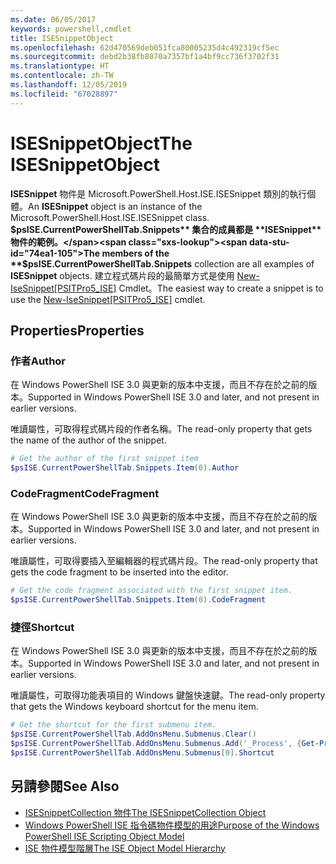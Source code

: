 ```yaml
---
ms.date: 06/05/2017
keywords: powershell,cmdlet
title: ISESnippetObject
ms.openlocfilehash: 62d470569deb051fca80005235d4c492319cf5ec
ms.sourcegitcommit: debd2b38fb8070a7357bf1a4bf9cc736f3702f31
ms.translationtype: HT
ms.contentlocale: zh-TW
ms.lasthandoff: 12/05/2019
ms.locfileid: "67028897"
---
```

# <a name="the-isesnippetobject"></a><span data-ttu-id="74ea1-103">ISESnippetObject</span><span class="sxs-lookup"><span data-stu-id="74ea1-103">The ISESnippetObject</span></span>

<span data-ttu-id="74ea1-104">**ISESnippet** 物件是 Microsoft.PowerShell.Host.ISE.ISESnippet 類別的執行個體。</span><span class="sxs-lookup"><span data-stu-id="74ea1-104">An **ISESnippet** object is an instance of the Microsoft.PowerShell.Host.ISE.ISESnippet class.</span></span> <span data-ttu-id="74ea1-105">**$psISE.CurrentPowerShellTab.Snippets** 集合的成員都是 **ISESnippet** 物件的範例。</span><span class="sxs-lookup"><span data-stu-id="74ea1-105">The members of the **$psISE.CurrentPowerShellTab.Snippets** collection are all examples of **ISESnippet** objects.</span></span> <span data-ttu-id="74ea1-106">建立程式碼片段的最簡單方式是使用 [New-IseSnippet&#91;PSITPro5_ISE&#93;](https://technet.microsoft.com/library/0a6339a3-2683-4a8e-8929-90ad9a95c3e0) Cmdlet。</span><span class="sxs-lookup"><span data-stu-id="74ea1-106">The easiest way to create a snippet is to use the [New-IseSnippet&#91;PSITPro5_ISE&#93;](https://technet.microsoft.com/library/0a6339a3-2683-4a8e-8929-90ad9a95c3e0) cmdlet.</span></span>

## <a name="properties"></a><span data-ttu-id="74ea1-107">Properties</span><span class="sxs-lookup"><span data-stu-id="74ea1-107">Properties</span></span>

### <a name="author"></a><span data-ttu-id="74ea1-108">作者</span><span class="sxs-lookup"><span data-stu-id="74ea1-108">Author</span></span>

<span data-ttu-id="74ea1-109">在 Windows PowerShell ISE 3.0 與更新的版本中支援，而且不存在於之前的版本。</span><span class="sxs-lookup"><span data-stu-id="74ea1-109">Supported in Windows PowerShell ISE 3.0 and later, and not present in earlier versions.</span></span>

<span data-ttu-id="74ea1-110">唯讀屬性，可取得程式碼片段的作者名稱。</span><span class="sxs-lookup"><span data-stu-id="74ea1-110">The read-only property that gets the name of the author of the snippet.</span></span>

```powershell
# Get the author of the first snippet item
$psISE.CurrentPowerShellTab.Snippets.Item(0).Author
```

### <a name="codefragment"></a><span data-ttu-id="74ea1-111">CodeFragment</span><span class="sxs-lookup"><span data-stu-id="74ea1-111">CodeFragment</span></span>

<span data-ttu-id="74ea1-112">在 Windows PowerShell ISE 3.0 與更新的版本中支援，而且不存在於之前的版本。</span><span class="sxs-lookup"><span data-stu-id="74ea1-112">Supported in Windows PowerShell ISE 3.0 and later, and not present in earlier versions.</span></span>

<span data-ttu-id="74ea1-113">唯讀屬性，可取得要插入至編輯器的程式碼片段。</span><span class="sxs-lookup"><span data-stu-id="74ea1-113">The read-only property that gets the code fragment to be inserted into the editor.</span></span>

```powershell
# Get the code fragment associated with the first snippet item.
$psISE.CurrentPowerShellTab.Snippets.Item(0).CodeFragment
```

### <a name="shortcut"></a><span data-ttu-id="74ea1-114">捷徑</span><span class="sxs-lookup"><span data-stu-id="74ea1-114">Shortcut</span></span>

<span data-ttu-id="74ea1-115">在 Windows PowerShell ISE 3.0 與更新的版本中支援，而且不存在於之前的版本。</span><span class="sxs-lookup"><span data-stu-id="74ea1-115">Supported in Windows PowerShell ISE 3.0 and later, and not present in earlier versions.</span></span>

<span data-ttu-id="74ea1-116">唯讀屬性，可取得功能表項目的 Windows 鍵盤快速鍵。</span><span class="sxs-lookup"><span data-stu-id="74ea1-116">The read-only property that gets the Windows keyboard shortcut for the menu item.</span></span>

```powershell
# Get the shortcut for the first submenu item.
$psISE.CurrentPowerShellTab.AddOnsMenu.Submenus.Clear()
$psISE.CurrentPowerShellTab.AddOnsMenu.Submenus.Add('_Process', {Get-Process}, 'Alt+P')
$psISE.CurrentPowerShellTab.AddOnsMenu.Submenus[0].Shortcut
```

## <a name="see-also"></a><span data-ttu-id="74ea1-117">另請參閱</span><span class="sxs-lookup"><span data-stu-id="74ea1-117">See Also</span></span>

- [<span data-ttu-id="74ea1-118">ISESnippetCollection 物件</span><span class="sxs-lookup"><span data-stu-id="74ea1-118">The ISESnippetCollection Object</span></span>](The-ISESnippetCollection-Object.md)
- [<span data-ttu-id="74ea1-119">Windows PowerShell ISE 指令碼物件模型的用途</span><span class="sxs-lookup"><span data-stu-id="74ea1-119">Purpose of the Windows PowerShell ISE Scripting Object Model</span></span>](purpose-of-the-windows-powershell-ise-scripting-object-model.md)
- [<span data-ttu-id="74ea1-120">ISE 物件模型階層</span><span class="sxs-lookup"><span data-stu-id="74ea1-120">The ISE Object Model Hierarchy</span></span>](The-ISE-Object-Model-Hierarchy.md)

